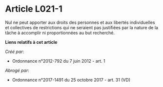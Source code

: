 # Article L021-1

Nul ne peut apporter aux droits des personnes et aux libertés individuelles et collectives de restrictions qui ne seraient
pas justifiées par la nature de la tâche à accomplir ni proportionnées au but recherché.

**Liens relatifs à cet article**

_Créé par_:

  - Ordonnance n°2012-792 du 7 juin 2012 - art. 1

_Abrogé par_:

  - Ordonnance n°2017-1491 du 25 octobre 2017 - art. 31 (VD)
